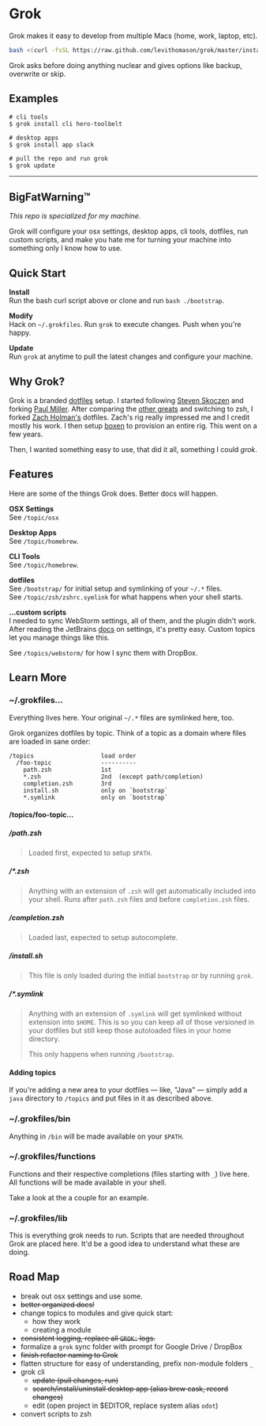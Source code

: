 Grok
====

Grok makes it easy to develop from multiple Macs (home, work, laptop, etc).

```bash
bash <(curl -fsSL https://raw.github.com/levithomason/grok/master/install)
```
Grok asks before doing anything nuclear and gives options like backup, overwrite or skip.

## Examples

    # cli tools
    $ grok install cli hero-toolbelt

    # desktop apps
    $ grok install app slack

    # pull the repo and run grok
    $ grok update

_______________________________________________________________________________
  
## BigFatWarning™

*This repo is specialized for my machine.*

Grok will configure your osx settings, desktop apps, cli tools, dotfiles, run 
custom scripts, and make you hate me for turning your machine into something
only I know how to use.

## Quick Start

**Install**  
Run the bash curl script above or clone and run `bash ./bootstrap`. 

**Modify**  
Hack on `~/.grokfiles`.  Run `grok` to execute changes. Push when you're happy. 

**Update**  
Run `grok` at anytime to pull the latest changes and configure your machine.

## Why Grok?

Grok is a branded [dotfiles](https://dotfiles.github.io/) setup.  I started
following [Steven Skoczen](https://github.com/skoczen/dotfiles) and forking
[Paul Miller](https://github.com/paulmillr/dotfiles).  After comparing the 
[other greats](https://dotfiles.github.io/) and switching to zsh, I forked
[Zach Holman's](http://github.com/ryanb) dotfiles.  Zach's rig really impressed
me and I credit mostly his work. I then setup [boxen](https://boxen.github.com)
to provision an entire rig.  This went on a few years.

Then, I wanted something easy to use, that did it all, something I could *grok*.

## Features
Here are some of the things Grok does.  Better docs will happen.

**OSX Settings**  
See `/topic/osx`

**Desktop Apps**  
See `/topic/homebrew`.

**CLI Tools**  
See `/topic/homebrew`.

**dotfiles**  
See `/bootstrap/` for initial setup and symlinking of your `~/.*` files.  
See `/topic/zsh/zshrc.symlink` for what happens when your shell starts.

**...custom scripts**  
I needed to sync WebStorm settings, all of them, and the plugin didn't work.
After reading the JetBrains
[docs](https://www.jetbrains.com/webstorm/help/project-and-ide-settings.html#d552893e149) 
on settings, it's pretty easy.  Custom topics let you manage things like this.

See `/topics/webstorm/` for how I sync them with DropBox.

## Learn More

### ~/.grokfiles...
Everything lives here.  Your original `~/.*` files are symlinked here, too.

Grok organizes dotfiles by topic. Think of a topic as a domain where files are 
loaded in sane order:

    /topics                   load order
      /foo-topic              ----------
        path.zsh              1st
        *.zsh                 2nd  (except path/completion)
        completion.zsh        3rd
        install.sh            only on `bootstrap`
        *.symlink             only on `bootstrap`

#### /topics/foo-topic...

##### /path.zsh
>Loaded first, expected to setup `$PATH`.

##### /\*.zsh
>Anything with an extension of `.zsh` will get automatically included into your 
shell.  Runs after `path.zsh` files and before `completion.zsh` files.

##### /completion.zsh
>Loaded last, expected to setup autocomplete.

##### /install.sh
>This file is only loaded during the initial `bootstrap` or by running `grok`.

##### /\*.symlink
>Anything with an extension of `.symlink` will get symlinked without extension 
>into `$HOME`.  This is so you can keep all of those versioned in your dotfiles 
>but still keep those autoloaded files in your home directory.
>
>This only happens when running `/bootstrap`. 

#### Adding topics
If you're adding a new area to your dotfiles — like, "Java" — simply add a 
`java` directory to `/topics` and put files in it as described above.

### ~/.grokfiles/bin

Anything in `/bin` will be made available on your `$PATH`.

### ~/.grokfiles/functions

Functions and their respective completions (files starting with `_`) live here.
All functions will be made available in your shell.

Take a look at the a couple for an example.

### ~/.grokfiles/lib

This is everything grok needs to run.  Scripts that are needed throughout Grok
are placed here. It'd be a good idea to understand what these are doing.

## Road Map
- break out osx settings and use some.
- ~~better organized docs!~~
- change topics to modules and give quick start:
    - how they work
    - creating a module
- ~~consistent logging, replace all `GROK:` logs.~~
- formalize a `grok` sync folder with prompt for Google Drive / DropBox
- ~~finish refactor naming to Grok~~
- flatten structure for easy of understanding, prefix non-module folders `_`
- grok cli
  - ~~update (pull changes, run)~~
  - ~~search/install/uninstall desktop app (alias brew cask, record changes)~~
  - edit (open project in $EDITOR, replace system alias `odot`)
- convert scripts to zsh
